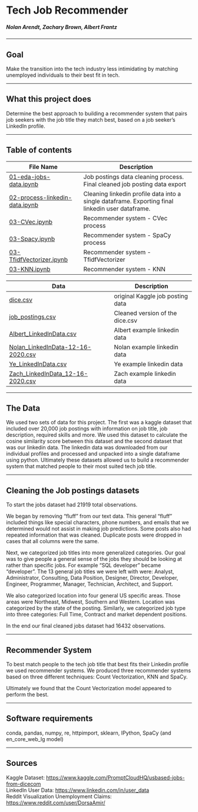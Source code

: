 # Tech Job Recommender
##### Nolan Arendt, Zachary Brown, Albert Frantz
--- 
## Goal
Make the transition into the tech industry less intimidating by matching unemployed individuals to their best fit in tech.  

---
## What this project does
Determine the best approach to building a recommender system that pairs job seekers with the job title they match best, based on a job seeker’s LinkedIn profile.  

---

## Table of contents
| File Name                      | Description                                                                                       |
|--------------------------------|---------------------------------------------------------------------------------------------------|
| [01-eda-jobs-data.ipynb](code/01-eda-jobs-data.ipynb)                   | Job postings data cleaning process. Final cleaned job posting data export                         |
| [02-process-linkedin-data.ipynb](code/02-process-linkedin-data.ipynb) | Cleaning linkedin profile data into  a single dataframe. Exporting final linkedin user dataframe. |
| [03-CVec.ipynb](code/03-CVec.ipynb)                  | Recommender system - CVec process                                                                 |
| [03-Spacy.ipynb](code/03-Spacy.ipynb)                 | Recommender system - SpaCy process                                                                |
| [03-TfidfVectorizer.ipynb](code/03-TfidfVectorizer.ipynb)       | Recommender system - TfidfVectorizer                                                              |
| [03-KNN.ipynb](code/03-KNN.ipynb.ipynb)                   | Recommender system - KNN                                                                          |

| Data                                  | Description                      |
|---------------------------------------|----------------------------------|
| [dice.csv](data/dice.csv)                          | original Kaggle job posting data |
| [job_postings.csv](data/job_postings.csv)                  | Cleaned version of the dice.csv  |
| [Albert_LinkedInData.csv](data/Albert_LinkedInData.csv)           | Albert example linkedin data     |
| [Nolan_LinkedInData-12-16-2020.csv](data/Nolan_LinkedInData-12-16-2020.csv) | Nolan example linkedin data      |
| [Ye_LinkedInData.csv](data/Ye_LinkedInData.csv)               | Ye example linkedin data         |
| [Zach_LinkedInData_12-16-2020.csv](data/Zach_LinkedInData_12-16-2020.csv)  | Zach example linkedin data       |

---

## The Data
We used two sets of data for this project. The first was a kaggle dataset that included over 20,000 job postings with information on job title, job description, required skills and more. We used this dataset to calculate the cosine similarity score between this dataset and the second dataset that was our linkedin data. The linkedin data was downloaded from our individual profiles and processed and unpacked into a single dataframe using python. Ultimately these datasets allowed us to build a recommender system that matched people to their most suited tech job title. 
 
---
## Cleaning the Job postings datasets
To start the jobs dataset had 21919 total observations.  

We began by removing “fluff” from our text data. This general “fluff” included things like special characters, phone numbers, and emails that we determined would not assist in making job predictions. Some posts also had repeated information that was cleaned. Duplicate posts were dropped in cases that all columns were the same.  
  
Next, we categorized job titles into more generalized categories. Our goal was to give people a general sense of the jobs they should be looking at rather than specific jobs. For example “SQL developer” became “developer”. The 13 general job titles we were left with were: Analyst, Administrator, Consulting, Data Position, Designer, Director, Developer, Engineer, Programmer, Manager, Technician, Architect, and Support.  
   
We also categorized location into four general US specific areas. Those areas were Northeast, Midwest, Southern and Western. Location was categorized by the state of the posting. Similarly, we categorized job type into three categories: Full Time, Contract and market dependent positions.  
  
In the end our final cleaned jobs dataset had 16432 observations.  

---

## Recommender System
To best match people to the tech job title that best fits their Linkedin profile we used recommender systems. We produced three recommender systems based on three different techniques: Count Vectorization, KNN and SpaCy.  
  
Ultimately we found that the Count Vectorization model appeared to perform the best.  

---
## Software requirements
conda, pandas, numpy, re, httpimport, sklearn, IPython, SpaCy (and en_core_web_lg model)

---
## Sources
Kaggle Dataset: https://www.kaggle.com/PromptCloudHQ/usbased-jobs-from-dicecom  
LinkedIn User Data: https://www.linkedin.com/in/user_data  
Reddit Visualization Unemployment Claims: https://www.reddit.com/user/DorsaAmir/  

